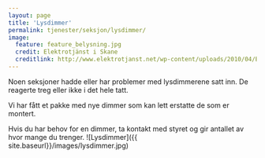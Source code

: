 ```yaml
---
layout: page
title: 'Lysdimmer'
permalink: tjenester/seksjon/lysdimmer/
image:
  feature: feature_belysning.jpg
  credit: Elektrotjänst i Skane
  creditlink: http://www.elektrotjanst.net/wp-content/uploads/2010/04/Belysning-staket1.jpg
---
```


Noen seksjoner hadde eller har problemer med lysdimmerene satt inn. De reagerte treg eller ikke i det hele tatt.

Vi har fått et pakke med nye dimmer som kan lett erstatte de som er montert.

Hvis du har behov for en dimmer, ta kontakt med styret og gir antallet av hvor mange du trenger.
![Lysdimmer]({{ site.baseurl}}/images/lysdimmer.jpg)
